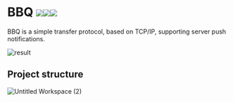# BBQ <img src="https://img.icons8.com/color/40/000000/steak-medium.png"/><img src="https://img.icons8.com/external-vitaliy-gorbachev-lineal-color-vitaly-gorbachev/30/000000/external-barbecue-spring-vitaliy-gorbachev-lineal-color-vitaly-gorbachev.png"/><img src="https://img.icons8.com/cotton/40/000000/steak.png"/>

BBQ is a simple transfer protocol, based on TCP/IP, supporting server push notifications.

![result](https://user-images.githubusercontent.com/50652041/138627403-ae31b8be-7c35-41e7-889b-ebbb7862ba7f.gif)

## Project structure
![Untitled Workspace (2)](https://user-images.githubusercontent.com/50652041/138629313-2440cdd3-f21a-4d2b-b3b4-fddbbbac167b.png)
